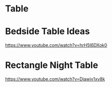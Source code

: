 # Table

# Bedside Table Ideas

https://www.youtube.com/watch?v=hrH5I6DXok0

# Rectangle Night Table 

https://www.youtube.com/watch?v=Djawiv1xv8k
